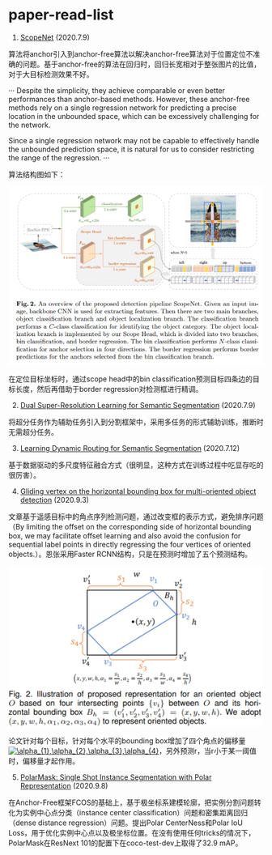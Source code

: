 # paper-read-list

1. [ScopeNet](https://arxiv.org/abs/2005.04854)  (2020.7.9)

  算法将anchor引入到anchor-free算法以解决anchor-free算法对于位置定位不准确的问题。基于anchor-free的算法在回归时，回归长宽相对于整张图片的比值，对于大目标检测效果不好。

···
  Despite the simplicity, they achieve comparable or even better performances than anchor-based methods.
  However, these anchor-free methods rely on a single regression network for predicting a precise location
  in the unbounded space, which can be excessively challenging for the network.

  Since a single regression network may not be capable to effectively handle the unbounded prediction space,
  it is natural for us to consider restricting the range of the regression.
···

  算法结构图如下：
  <div style="color:#0000FF" align="center">
  <img src="/image/scopenet.png"/>
  </div>

  在定位目标坐标时，通过scope head中的bin classification预测目标四条边的目标长度，然后再借助于border regression对检测框进行精调。

2. [Dual Super-Resolution Learning for Semantic Segmentation](https://openaccess.thecvf.com/content_CVPR_2020/papers/Wang_Dual_Super-Resolution_Learning_for_Semantic_Segmentation_CVPR_2020_paper.pdf)  (2020.7.9)

将超分任务作为辅助任务引入到分割框架中，采用多任务的形式辅助训练，推断时无需超分任务。

3. [Learning Dynamic Routing for Semantic Segmentation](https://github.com/yanwei-li/DynamicRouting)  (2020.7.12)

基于数据驱动的多尺度特征融合方式（很明显，这种方式在训练过程中吃显存吃的很厉害）。

4. [Gliding vertex on the horizontal bounding box for multi-oriented object detection](https://github.com/MingtaoFu/gliding_vertex)  (2020.9.3)

文章基于遥感目标中的角点序列检测问题，通过改变框的表示方式，避免排序问题（By limiting the offset on the corresponding side of horizontal bounding box, we may facilitate offset learning and also avoid the confusion for sequential label points in directly regressing the four vertices of oriented objects.）。恩张采用Faster RCNN结构，只是在预测时增加了五个预测结构。

<div style="color:#0000FF" align="center">
<img src="/image/gliding_vertex.png"/>
</div>

论文针对每个目标，针对每个水平的bounding box增加了四个角点的偏移量<a href="https://www.codecogs.com/eqnedit.php?latex=\alpha_{1},\alpha_{2},\alpha_{3},\alpha_{4}" target="_blank"><img src="https://latex.codecogs.com/gif.latex?\alpha_{1},\alpha_{2},\alpha_{3},\alpha_{4}" title="\alpha_{1},\alpha_{2},\alpha_{3},\alpha_{4}" /></a>，另外预测r，当r小于某一阈值时，偏移量才起作用。

5. [PolarMask: Single Shot Instance Segmentation with Polar Representation](https://github.com/xieenze/PolarMask)  (2020.9.8)

在Anchor-Free框架FCOS的基础上，基于极坐标系建模轮廓，把实例分割问题转化为实例中心点分类（instance center classification）问题和密集距离回归（dense distance regression）问题。提出Polar CenterNess和Polar IoU Loss，用于优化实例中心点以及极坐标位置。在没有使用任何tricks的情况下，PolarMask在ResNext 101的配置下在coco-test-dev上取得了32.9 mAP。
